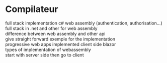 # Compilateur
full stack implementation c# web assembly (authentication, authorisation...) </br>full stack in .net and other for web assembly  </br>difference between web assembly and other api </br>give straight forward exemple for the implementation </br>progressive web apps implemented client side blazor </br>types of implementation of webassembly </br>start with server side then go to client
